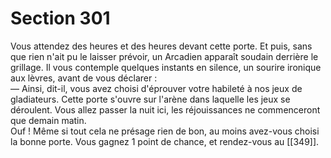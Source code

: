 # Section 301

Vous attendez des heures et des heures devant cette porte. Et puis, sans que rien n'ait pu le laisser prévoir, un Arcadien apparaît soudain derrière le grillage. Il vous contemple quelques instants en silence, un sourire ironique aux lèvres, avant de vous déclarer :  
— Ainsi, dit-il, vous avez choisi d'éprouver votre habileté à nos jeux de gladiateurs. Cette porte s'ouvre sur l'arène dans laquelle les jeux se déroulent. Vous allez passer la nuit ici, les réjouissances ne commenceront que demain matin.  
Ouf ! Même si tout cela ne présage rien de bon, au moins avez-vous choisi la bonne porte. Vous gagnez 1 point de chance, et rendez-vous au [[349]].